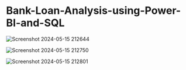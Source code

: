 # Bank-Loan-Analysis-using-Power-BI-and-SQL



![Screenshot 2024-05-15 212644](https://github.com/anargh-t/Bank-Loan-Analysis-using-Power-BI-and-SQL/assets/133887240/bc2cfac6-40d7-4ea4-8d9a-eb342b354944)

![Screenshot 2024-05-15 212750](https://github.com/anargh-t/Bank-Loan-Analysis-using-Power-BI-and-SQL/assets/133887240/6f082982-82d7-4eb0-b5f5-cef395b86c57)

![Screenshot 2024-05-15 212801](https://github.com/anargh-t/Bank-Loan-Analysis-using-Power-BI-and-SQL/assets/133887240/9ae7bff6-b61e-4a5f-aeec-8f5dea2b72f7)
